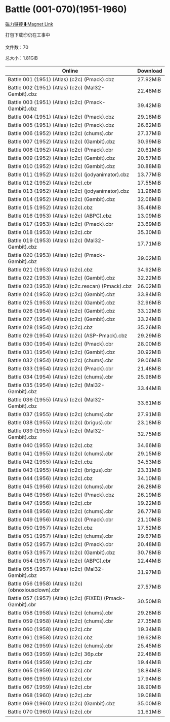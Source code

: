 # Battle (001-070)(1951-1960)

[磁力链接⬇Magnet Link](magnet:?xt=urn:btih:e6ff6311f8510ad48a7c1f3c3db1ac5e410a5db2&dn=Battle%20%28001-070%29%281951-1960%29)

打包下载📦仍在工事中

文件数：70

总大小：1.81GiB

Online | Download
--- | ---
Battle 001 (1951) (Atlas) (c2c) (Pmack).cbz | 27.92MiB
Battle 002 (1951) (Atlas) (c2c) (Mal32-Gambit).cbz | 22.48MiB
Battle 003 (1951) (Atlas) (c2c) (Pmack-Gambit).cbz | 39.42MiB
Battle 004 (1951) (Atlas) (c2c) (Pmack).cbz | 29.16MiB
Battle 005 (1951) (Atlas) (c2c) (Pmack).cbz | 26.62MiB
Battle 006 (1952) (Atlas) (c2c) (chums).cbr | 27.37MiB
Battle 007 (1952) (Atlas) (c2c) (Gambit).cbz | 30.99MiB
Battle 008 (1952) (Atlas) (c2c) (Pmack).cbr | 20.61MiB
Battle 009 (1952) (Atlas) (c2c) (Gambit).cbz | 20.57MiB
Battle 010 (1952) (Atlas) (c2c) (Gambit).cbz | 30.88MiB
Battle 011 (1952) (Atlas) (c2c) (jodyanimator).cbz | 13.77MiB
Battle 012 (1952) (Atlas) (c2c).cbr | 17.55MiB
Battle 013 (1952) (Atlas) (c2c) (jodyanimator).cbz | 11.96MiB
Battle 014 (1952) (Atlas) (c2c) (Gambit).cbz | 32.06MiB
Battle 015 (1952) (Atlas) (c2c).cbz | 35.46MiB
Battle 016 (1953) (Atlas) (c2c) (ABPC).cbz | 13.09MiB
Battle 017 (1953) (Atlas) (c2c) (Pmack).cbr | 23.69MiB
Battle 018 (1953) (Atlas) (c2c).cbr | 35.30MiB
Battle 019 (1953) (Atlas) (c2c) (Mal32-Gambit).cbz | 17.71MiB
Battle 020 (1953) (Atlas) (c2c) (Pmack-Gambit).cbz | 39.02MiB
Battle 021 (1953) (Atlas) (c2c).cbz | 34.92MiB
Battle 022 (1953) (Atlas) (c2c) (Gambit).cbz | 32.22MiB
Battle 023 (1953) (Atlas) (c2c.rescan) (Pmack).cbz | 26.02MiB
Battle 024 (1953) (Atlas) (c2c) (Gambit).cbz | 33.84MiB
Battle 025 (1953) (Atlas) (c2c) (Gambit).cbz | 32.96MiB
Battle 026 (1954) (Atlas) (c2c) (Gambit).cbz | 33.12MiB
Battle 027 (1954) (Atlas) (c2c) (Gambit).cbz | 33.24MiB
Battle 028 (1954) (Atlas) (c2c).cbz | 35.26MiB
Battle 029 (1954) (Atlas) (c2c) (ASP-Pmack).cbz | 29.29MiB
Battle 030 (1954) (Atlas) (c2c) (Pmack).cbr | 28.00MiB
Battle 031 (1954) (Atlas) (c2c) (Gambit).cbz | 30.92MiB
Battle 032 (1954) (Atlas) (c2c) (chums).cbr | 29.06MiB
Battle 033 (1954) (Atlas) (c2c) (Pmack).cbr | 21.48MiB
Battle 034 (1954) (Atlas) (c2c) (chums).cbr | 25.98MiB
Battle 035 (1954) (Atlas) (c2c) (Mal32-Gambit).cbz | 33.44MiB
Battle 036 (1955) (Atlas) (c2c) (Mal32-Gambit).cbz | 33.61MiB
Battle 037 (1955) (Atlas) (c2c) (chums).cbr | 27.91MiB
Battle 038 (1955) (Atlas) (c2c) (brigus).cbr | 23.18MiB
Battle 039 (1955) (Atlas) (c2c) (Mal32-Gambit).cbz | 32.75MiB
Battle 040 (1955) (Atlas) (c2c).cbz | 34.66MiB
Battle 041 (1955) (Atlas) (c2c) (chums).cbr | 29.15MiB
Battle 042 (1955) (Atlas) (c2c).cbz | 34.53MiB
Battle 043 (1955) (Atlas) (c2c) (brigus).cbr | 23.31MiB
Battle 044 (1956) (Atlas) (c2c).cbz | 34.10MiB
Battle 045 (1956) (Atlas) (c2c) (chums).cbr | 26.28MiB
Battle 046 (1956) (Atlas) (c2c) (Pmack).cbz | 26.19MiB
Battle 047 (1956) (Atlas) (c2c).cbr | 19.22MiB
Battle 048 (1956) (Atlas) (c2c) (chums).cbr | 26.77MiB
Battle 049 (1956) (Atlas) (c2c) (Pmack).cbr | 21.10MiB
Battle 050 (1957) (Atlas) (c2c).cbz | 17.52MiB
Battle 051 (1957) (Atlas) (c2c) (chums).cbr | 29.67MiB
Battle 052 (1957) (Atlas) (c2c) (Pmack).cbr | 20.48MiB
Battle 053 (1957) (Atlas) (c2c) (Gambit).cbz | 30.78MiB
Battle 054 (1957) (Atlas) (c2c) (ABPC).cbr | 12.44MiB
Battle 055 (1957) (Atlas) (c2c) (Mal32-Gambit).cbz | 31.97MiB
Battle 056 (1958) (Atlas) (c2c) (obnoxiousclown).cbr | 27.57MiB
Battle 057 (1957) (Atlas) (c2c) (FIXED) (Pmack-Gambit).cbr | 30.50MiB
Battle 058 (1958) (Atlas) (c2c) (chums).cbr | 29.28MiB
Battle 059 (1958) (Atlas) (c2c) (chums).cbr | 27.35MiB
Battle 060 (1958) (Atlas) (c2c).cbr | 19.34MiB
Battle 061 (1958) (Atlas) (c2c).cbz | 19.62MiB
Battle 062 (1959) (Atlas) (c2c) (chums).cbr | 25.45MiB
Battle 063 (1959) (Atlas) (c2c) 36p.cbr | 22.48MiB
Battle 064 (1959) (Atlas) (c2c).cbr | 19.44MiB
Battle 065 (1959) (Atlas) (c2c).cbr | 18.84MiB
Battle 066 (1959) (Atlas) (c2c).cbr | 17.94MiB
Battle 067 (1959) (Atlas) (c2c).cbr | 18.90MiB
Battle 068 (1960) (Atlas) (c2c).cbr | 19.08MiB
Battle 069 (1960) (Atlas) (c2c) (Gambit).cbz | 35.00MiB
Battle 070 (1960) (Atlas) (c2c).cbr | 11.61MiB